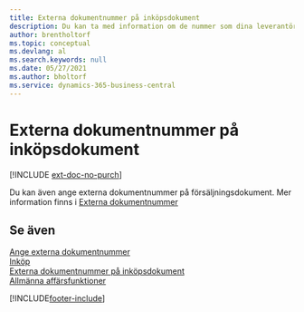 ```yaml
---
title: Externa dokumentnummer på inköpsdokument
description: Du kan ta med information om de nummer som dina leverantörer tilldelar till dokument som de skickar till dig med hjälp av fältet Externt dokumentnummer eller fältet Din referens. Lär dig mer om skillnaden mellan de två fälten här.
author: brentholtorf
ms.topic: conceptual
ms.devlang: al
ms.search.keywords: null
ms.date: 05/27/2021
ms.author: bholtorf
ms.service: dynamics-365-business-central
---
```

# Externa dokumentnummer på inköpsdokument

[!INCLUDE [ext-doc-no-purch](includes/ext-doc-no-purch.md)]

Du kan även ange externa dokumentnummer på försäljningsdokument. Mer information finns i [Externa dokumentnummer](sales-how-invoice-sales.md#external-document-numbers)

## Se även

[Ange externa dokumentnummer](across-enter-external-document-numbers.md)  
[Inköp](purchasing-manage-purchasing.md)  
[Externa dokumentnummer på inköpsdokument](sales-how-invoice-sales.md#external-document-numbers)  
[Allmänna affärsfunktioner](ui-across-business-areas.md)  

[!INCLUDE[footer-include](includes/footer-banner.md)]